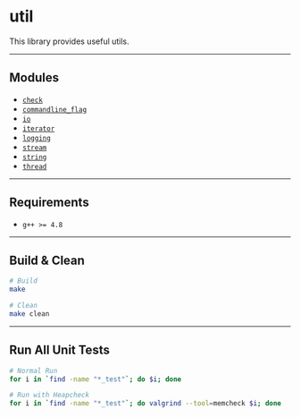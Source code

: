 # util
This library provides useful utils.

---
## Modules
* [`check`](util/check.h)
* [`commandline_flag`](util/commandline_flag.h)
* [`io`](util/io.h)
* [`iterator`](util/iterator)
* [`logging`](util/logging.h)
* [`stream`](util/stream)
* [`string`](util/string)
* [`thread`](util/thread)

---
## Requirements
* `g++ >= 4.8`

---
## Build & Clean
```bash
# Build
make

# Clean
make clean
```

---
## Run All Unit Tests
```bash
# Normal Run
for i in `find -name "*_test"`; do $i; done

# Run with Heapcheck
for i in `find -name "*_test"`; do valgrind --tool=memcheck $i; done
```
